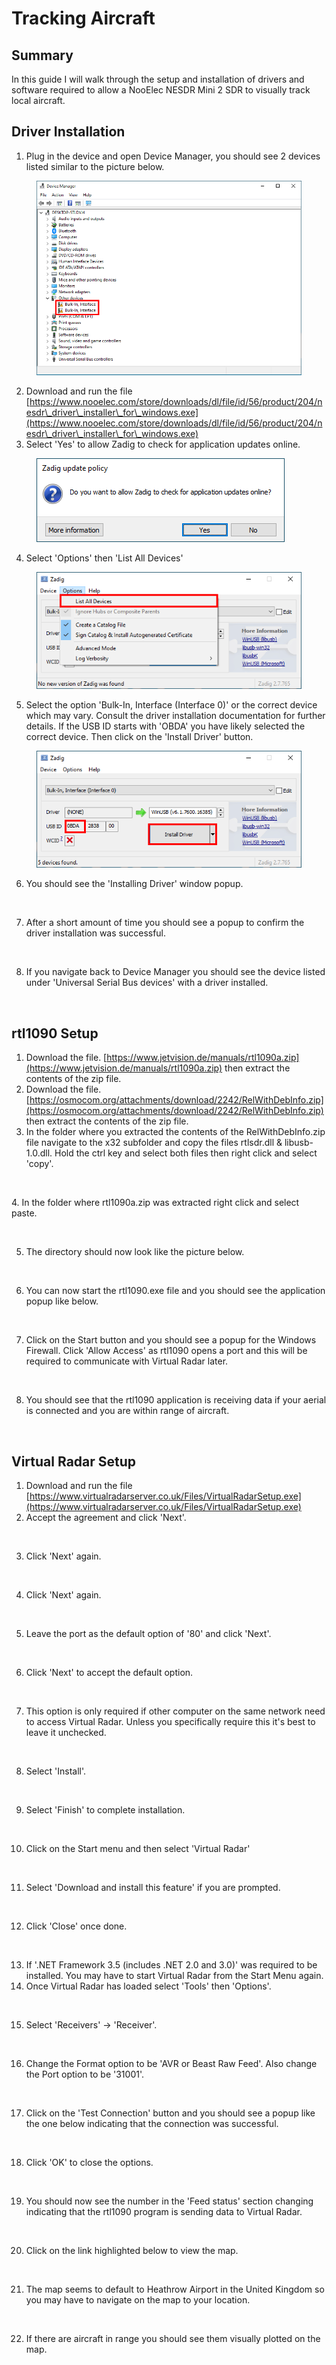 # Tracking Aircraft

## Summary

In this guide I will walk through the setup and installation of drivers and software required to allow a NooElec NESDR Mini 2 SDR to visually track local aircraft. &#x20;

## Driver Installation

1. Plug in the device and open Device Manager, you should see 2 devices listed similar to the picture below.

<figure><img src="images/image (1) (4).png" alt=""><figcaption></figcaption></figure>

2. Download and run the file [https://www.nooelec.com/store/downloads/dl/file/id/56/product/204/nesdr\_driver\_installer\_for\_windows.exe](https://www.nooelec.com/store/downloads/dl/file/id/56/product/204/nesdr\_driver\_installer\_for\_windows.exe)
3. Select 'Yes' to allow Zadig to check for application updates online.&#x20;

<figure><img src="images/image (9) (1).png" alt=""><figcaption></figcaption></figure>

4. Select 'Options' then 'List All Devices'

<figure><img src="images/image (74).png" alt=""><figcaption></figcaption></figure>

5. Select the option 'Bulk-In, Interface (Interface 0)' or the correct device which may vary. Consult the driver installation documentation for further details. If the USB ID starts with 'OBDA' you have likely selected the correct device. Then click on the 'Install Driver' button.&#x20;

<figure><img src="images/image (12) (1).png" alt=""><figcaption></figcaption></figure>

6. You should see the 'Installing Driver' window popup.&#x20;

<figure><img src="../../../.gitbook/assets/image (3).png" alt=""><figcaption></figcaption></figure>

7. After a short amount of time you should see a popup to confirm the driver installation was successful.&#x20;

<figure><img src="../../../.gitbook/assets/image (75).png" alt=""><figcaption></figcaption></figure>

8. If you navigate back to Device Manager you should see the device listed under 'Universal Serial Bus devices' with a driver installed.&#x20;

<figure><img src="../../../.gitbook/assets/image (2) (6).png" alt=""><figcaption></figcaption></figure>

## rtl1090 Setup

1. Download the file. [https://www.jetvision.de/manuals/rtl1090a.zip](https://www.jetvision.de/manuals/rtl1090a.zip) then extract the contents of the zip file.&#x20;
2. Download the file. [https://osmocom.org/attachments/download/2242/RelWithDebInfo.zip](https://osmocom.org/attachments/download/2242/RelWithDebInfo.zip) then extract the contents of the zip file.&#x20;
3. In the folder where you extracted the contents of the RelWithDebInfo.zip file navigate to the x32 subfolder and copy the files rtlsdr.dll & libusb-1.0.dll. Hold the ctrl key and select both files then right click and select 'copy'.

<figure><img src="../../../.gitbook/assets/image (18).png" alt=""><figcaption></figcaption></figure>

&#x20;4\. In the folder where rtl1090a.zip was extracted right click and select paste.&#x20;

<figure><img src="../../../.gitbook/assets/image (79).png" alt=""><figcaption></figcaption></figure>

5. The directory should now look like the picture below.&#x20;

<figure><img src="../../../.gitbook/assets/image (1).png" alt=""><figcaption></figcaption></figure>

6. You can now start the rtl1090.exe file and you should see the application popup like below.&#x20;

<figure><img src="../../../.gitbook/assets/image (88).png" alt=""><figcaption></figcaption></figure>

7. Click on the Start button and you should see a popup for the Windows Firewall. Click 'Allow Access' as rtl1090 opens a port and this will be required to communicate with Virtual Radar later.&#x20;

<figure><img src="../../../.gitbook/assets/image (86).png" alt=""><figcaption></figcaption></figure>

8. You should see that the rtl1090 application is receiving data if your aerial is connected and you are within range of aircraft.&#x20;

<figure><img src="../../../.gitbook/assets/image (78).png" alt=""><figcaption></figcaption></figure>

## Virtual Radar Setup

1. Download and run the file [https://www.virtualradarserver.co.uk/Files/VirtualRadarSetup.exe](https://www.virtualradarserver.co.uk/Files/VirtualRadarSetup.exe)
2. Accept the agreement and click 'Next'.&#x20;

<figure><img src="../../../.gitbook/assets/image (11) (1).png" alt=""><figcaption></figcaption></figure>

3. Click 'Next' again.&#x20;

<figure><img src="../../../.gitbook/assets/image (90).png" alt=""><figcaption></figcaption></figure>

4. Click 'Next' again.&#x20;

<figure><img src="../../../.gitbook/assets/image (85).png" alt=""><figcaption></figcaption></figure>

5. Leave the port as the default option of '80' and click 'Next'.&#x20;

<figure><img src="../../../.gitbook/assets/image (91).png" alt=""><figcaption></figcaption></figure>

6. Click 'Next' to accept the default option.&#x20;

<figure><img src="../../../.gitbook/assets/image (83).png" alt=""><figcaption></figcaption></figure>

7. This option is only required if other computer on the same network need to access Virtual Radar. Unless you specifically require this it's best to leave it unchecked.&#x20;

<figure><img src="../../../.gitbook/assets/image (89).png" alt=""><figcaption></figcaption></figure>

8. Select 'Install'.&#x20;

<figure><img src="../../../.gitbook/assets/image (76).png" alt=""><figcaption></figcaption></figure>

9. Select 'Finish' to complete installation.&#x20;

<figure><img src="../../../.gitbook/assets/image (87).png" alt=""><figcaption></figcaption></figure>

10. Click on the Start menu and then select 'Virtual Radar'

<figure><img src="../../../.gitbook/assets/image (84).png" alt=""><figcaption></figcaption></figure>

11. Select 'Download and install this feature' if you are prompted.&#x20;

<figure><img src="../../../.gitbook/assets/image (8) (1).png" alt=""><figcaption></figcaption></figure>

12. Click 'Close' once done.&#x20;

<figure><img src="../../../.gitbook/assets/image (17).png" alt=""><figcaption></figcaption></figure>

13. If '.NET Framework 3.5 (includes .NET 2.0 and 3.0)' was required to be installed. You may have to start Virtual Radar from the Start Menu again.&#x20;
14. Once Virtual Radar has loaded select 'Tools' then 'Options'.&#x20;

<figure><img src="../../../.gitbook/assets/image (10).png" alt=""><figcaption></figcaption></figure>

15. Select 'Receivers' -> 'Receiver'.&#x20;

<figure><img src="../../../.gitbook/assets/image (4).png" alt=""><figcaption></figcaption></figure>

16. Change the Format option to be 'AVR or Beast Raw Feed'. Also change the Port option to be '31001'.&#x20;

<figure><img src="../../../.gitbook/assets/image (15).png" alt=""><figcaption></figcaption></figure>

17. Click on the 'Test Connection' button and you should see a popup like the one below indicating that the connection was successful.&#x20;

<figure><img src="../../../.gitbook/assets/image (11).png" alt=""><figcaption></figcaption></figure>

18. Click 'OK' to close the options.&#x20;

<figure><img src="../../../.gitbook/assets/image (12).png" alt=""><figcaption></figcaption></figure>

19. You should now see the number in the 'Feed status' section changing indicating that the rtl1090 program is sending data to Virtual Radar.&#x20;

<figure><img src="../../../.gitbook/assets/image (21).png" alt=""><figcaption></figcaption></figure>

20. Click on the link highlighted below to view the map.&#x20;

<figure><img src="../../../.gitbook/assets/image (22).png" alt=""><figcaption></figcaption></figure>

21. The map seems to default to Heathrow Airport in the United Kingdom so you may have to navigate on the map to your location.&#x20;

<figure><img src="../../../.gitbook/assets/image (9).png" alt=""><figcaption></figcaption></figure>

22. &#x20;If there are aircraft in range you should see them visually plotted on the map.&#x20;

<figure><img src="../../../.gitbook/assets/image (8).png" alt=""><figcaption></figcaption></figure>
